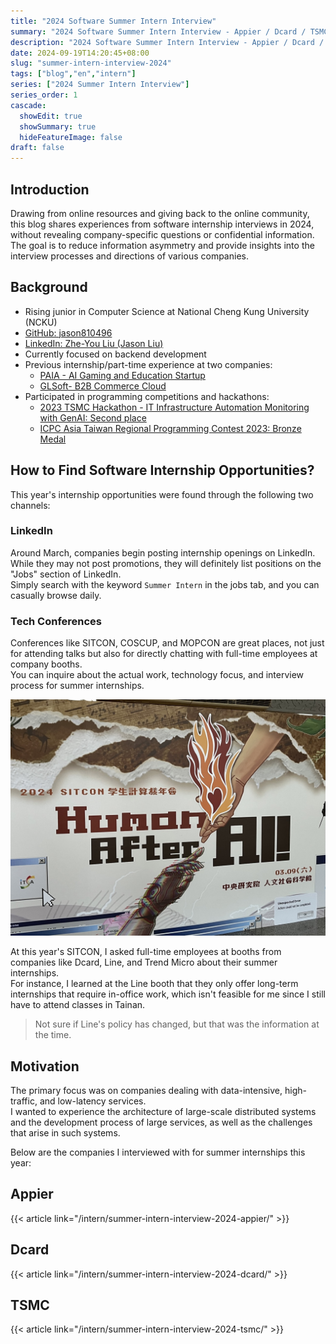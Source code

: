 ```yaml
---
title: "2024 Software Summer Intern Interview"
summary: "2024 Software Summer Intern Interview - Appier / Dcard / TSMC"
description: "2024 Software Summer Intern Interview - Appier / Dcard / TSMC"
date: 2024-09-19T14:20:45+08:00
slug: "summer-intern-interview-2024"
tags: ["blog","en","intern"]
series: ["2024 Summer Intern Interview"]
series_order: 1
cascade:
  showEdit: true
  showSummary: true
  hideFeatureImage: false
draft: false
---
```


## Introduction

Drawing from online resources and giving back to the online community, this blog shares experiences from software internship interviews in 2024, without revealing company-specific questions or confidential information.  
The goal is to reduce information asymmetry and provide insights into the interview processes and directions of various companies.

## Background

- Rising junior in Computer Science at National Cheng Kung University (NCKU)
- [GitHub: jason810496](https://github.com/jason810496)
- [LinkedIn: Zhe-You Liu (Jason Liu)](https://www.linkedin.com/in/zhe-you-liu/)
- Currently focused on backend development
- Previous internship/part-time experience at two companies:
  - [PAIA - AI Gaming and Education Startup](https://app.paia-arena.com/)
  - [GLSoft- B2B Commerce Cloud](https://www.glsoft.com.tw/)
- Participated in programming competitions and hackathons:
  - [2023 TSMC Hackathon - IT Infrastructure Automation Monitoring with GenAI: Second place](https://www.linkedin.com/feed/update/urn:li:activity:7159246053374926848/)
  - [ICPC Asia Taiwan Regional Programming Contest 2023: Bronze Medal](https://icpc.global/ICPCID/77A3S3SSNJL3)

## How to Find Software Internship Opportunities?

This year's internship opportunities were found through the following two channels:

### LinkedIn

Around March, companies begin posting internship openings on LinkedIn.  
While they may not post promotions, they will definitely list positions on the "Jobs" section of LinkedIn.  
Simply search with the keyword `Summer Intern` in the jobs tab, and you can casually browse daily.

### Tech Conferences

Conferences like SITCON, COSCUP, and MOPCON are great places, not just for attending talks but also for directly chatting with full-time employees at company booths.  
You can inquire about the actual work, technology focus, and interview process for summer internships.

![SITCON](sitcon.jpeg)

At this year's SITCON, I asked full-time employees at booths from companies like Dcard, Line, and Trend Micro about their summer internships.  
For instance, I learned at the Line booth that they only offer long-term internships that require in-office work, which isn't feasible for me since I still have to attend classes in Tainan.  
> Not sure if Line's policy has changed, but that was the information at the time.

## Motivation

The primary focus was on companies dealing with data-intensive, high-traffic, and low-latency services.  
I wanted to experience the architecture of large-scale distributed systems and the development process of large services, as well as the challenges that arise in such systems.

Below are the companies I interviewed with for summer internships this year:

## Appier

{{< article link="/intern/summer-intern-interview-2024-appier/" >}}

## Dcard

{{< article link="/intern/summer-intern-interview-2024-dcard/" >}}

## TSMC

{{< article link="/intern/summer-intern-interview-2024-tsmc/" >}}
